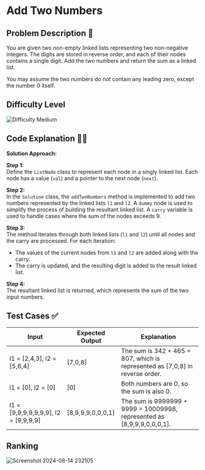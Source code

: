 # Add Two Numbers

## Problem Description 📄
You are given two non-empty linked lists representing two non-negative integers. The digits are stored in reverse order, and each of their nodes contains a single digit. Add the two numbers and return the sum as a linked list.

You may assume the two numbers do not contain any leading zero, except the number 0 itself.

## Difficulty Level
![Difficulty](https://via.placeholder.com/20/FFA500/000000?text=+) Medium

## Code Explanation 🧑‍💻

**Solution Approach:**

**Step 1:**  
Define the `ListNode` class to represent each node in a singly linked list. Each node has a value (`val`) and a pointer to the next node (`next`).

**Step 2:**  
In the `Solution` class, the `addTwoNumbers` method is implemented to add two numbers represented by the linked lists `l1` and `l2`. A `dummy` node is used to simplify the process of building the resultant linked list. A `carry` variable is used to handle cases where the sum of the nodes exceeds 9.

**Step 3:**  
The method iterates through both linked lists (`l1` and `l2`) until all nodes and the carry are processed. For each iteration:
- The values of the current nodes from `l1` and `l2` are added along with the carry.
- The carry is updated, and the resulting digit is added to the result linked list.

**Step 4:**  
The resultant linked list is returned, which represents the sum of the two input numbers.


## Test Cases ✅
| Input                          | Expected Output | Explanation                                                        |
|--------------------------------|-----------------|--------------------------------------------------------------------|
| l1 = [2,4,3], l2 = [5,6,4]     | [7,0,8]         | The sum is 342 + 465 = 807, which is represented as [7,0,8] in reverse order. |
| l1 = [0], l2 = [0]             | [0]             | Both numbers are 0, so the sum is also 0.                          |
| l1 = [9,9,9,9,9,9,9], l2 = [9,9,9,9] | [8,9,9,9,0,0,0,1] | The sum is 9999999 + 9999 = 10009998, represented as [8,9,9,9,0,0,0,1]. |

## Ranking
![Screenshot 2024-08-14 232105](https://github.com/user-attachments/assets/640027e3-bde1-41a0-9f2f-a056e0b13fff)

